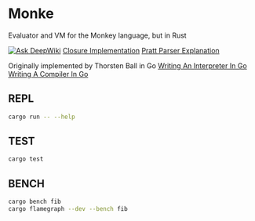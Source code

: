 # Monke
Evaluator and VM for the Monkey language, but in Rust

[![Ask DeepWiki](https://deepwiki.com/badge.svg)](https://deepwiki.com/kogernik/monke_lang)
[Closure Implementation](https://deepwiki.com/search/how-are-closures-implemented-p_726d9d69-086a-471f-a4b1-e0eaf29f10a1)
[Pratt Parser Explanation](https://deepwiki.com/search/explain-in-detail-how-pratt-pa_72540bc6-4990-4da8-aaff-18d4023bb4d5)

Originally implemented by Thorsten Ball in Go
[Writing An Interpreter In Go](https://interpreterbook.com/)
[Writing A Compiler In Go](https://compilerbook.com/)

## REPL
```bash
cargo run -- --help
```

## TEST
```bash
cargo test
```

## BENCH
```bash
cargo bench fib
cargo flamegraph --dev --bench fib
```

